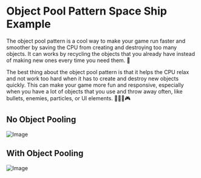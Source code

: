 # Object Pool Pattern Space Ship Example

The object pool pattern is a cool way to make your game run faster and smoother by saving the CPU from creating and destroying too many objects. It can works by recycling the objects that you already have instead of making new ones every time you need them. 🔄

The best thing about the object pool pattern is that it helps the CPU relax and not work too hard when it has to create and destroy new objects quickly. This can make your game more fun and responsive, especially when you have a lot of objects that you use and throw away often, like bullets, enemies, particles, or UI elements. 🔫👾💥🎮

## No Object Pooling
![Image](./Output/1_B9bL3b2IOX7C7Nx9WPslUw.gif)

## With Object Pooling

![Image](./Output/1_1-Bbf5jPwvUzF57OjzhE3Q.gif)
